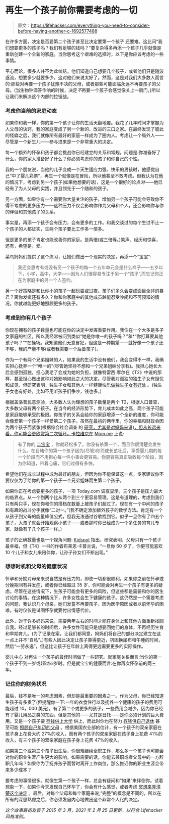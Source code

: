 # 再生一个孩子前你需要考虑的一切

> 原文：<https://lifehacker.com/everything-you-need-to-consider-before-having-another-c-1692577488>

在许多方面，决定是否要第二个孩子甚至比决定要第一个孩子 还要难。这比问“我们想要更多的孩子吗？我们有足够的钱吗？”要复杂得多再添一个孩子几乎就像是重新创建一个全新的家庭。当你思考这个艰难的选择时，以下是你应该考虑的一些事情。



平心而论，很多人并不为此纠结。他们知道自己想要几个孩子，或者他们只是随波逐流，想要多少就要多少。这对他们来说太好了。然而，这是对我们大多数人而言的:那些对再要一个孩子犹豫不决的父母，或者那些可能面临永远不再要孩子的父母。(当生物钟滴答作响的时候，决定*不*再要一个孩子会感觉像关上一扇门。)所以让我们来解决这个内部的拉锯战。

### 考虑你当前的家庭动态

如果你和我一样，你的第一个孩子让你的生活天翻地覆。我花了几年时间才掌握为人父母的诀窍，我的家庭变成了另一个新的、改进的三口之家。在最终发现了彼此的怪癖之后，我们就像所有最好的家庭一样成为了圈内人。考虑让一个局外人——尽管是一个新生儿——参与进来是一个非常重大的决定。

每一个额外的怀孕和孩子都会挑战你已经建立的关系和常规。问题是:你准备好了什么，你的家人准备好了什么？你必须考虑你的孩子和你自己的个性。

我的一个朋友说，当他的儿子变成一个天生适应力强、快乐的男孩时，他感觉自己“中了婴儿彩票”，再生一个就像是在冒险，所以他甚至不敢考虑。但我认为在他的情况下，考虑到另一个孩子(如果他想要的话)，这是一个很好的论点*对*——他已经有了为人父母的实践，并且领先于一个随和的孩子。

另一方面，如果你有一个需要你大量关注的孩子，增加另一个孩子可能会导致你不得不考虑的更多压力——这种压力不仅会影响你作为父母和个人，还会影响你与你的伴侣和其他孩子的关系。

事实是，再添一个孩子会有压力，会有更多的工作。和我交谈过的每个生过不止一个孩子的人都证实，生两个孩子要比工作多一倍多。

但是更多的孩子肯定也能改善你的家庭。是两倍(或三倍等。)笑声、经历和惊喜，还有，希望是，爱。

菜鸟妈妈们提供了这个练习，让她们做出一个现实的决定，再添一个“宝宝”:

> 我还会思考有或没有另一个孩子的每一个五年单元会是什么样子——五岁以下，小学，高中，大学——因为人们很容易专注于另一个“孩子”,而忘记你正在为家庭中的另一个人签约。

另一个好策略是和比你小的孩子一起玩耍或过夜。孩子们多久会变成面目全非的暴君？离你发疯还有多久？你和你家庭中的其他成员越能忍受吵闹和不可预知的情况，你就越能更好地照顾更多的孩子。

### 考虑到你有几个孩子

你现在拥有的孩子数量也可能在你的决定中发挥重要作用。我住在一个大多是多子女家庭的社区，所以我经常被问到类似“她是你唯一的孩子吗？”和*“你打算要其他孩子吗？”*在操场。我知道他们无意冒犯，但这是一种期望——就好像一个孩子还不够，我的产量不够(或者我需要一个后备孩子)。

作为一个有两个兄弟姐妹的人，如果我的生活中没有他们，我会变得不一样，我确实担心抚养一个“唯一的”(尽管她坚持不想和一个兄弟姐妹分享我)。我担心她长大后会感到孤独，担心我老了会成为她的负担，就像特雷西·摩尔在《T2》中说的那样，甚至担心做出这种对她影响如此之大的决定。尽管我对孤独的独生子女有担忧和成见，但研究表明，独生子女和其他人一样健康快乐[做独生子女有好处](https://www.parentmap.com/article/parenting-an-only-child) 。(独生子女也有好处，比如不用听孩子们争吵，钱也多。)

根据盖洛普民意测验，大多数人认为理想的孩子数量是两个 T2，根据人口普查，大多数父母有两个孩子。在当今的经济形势下，育儿成本如此之高，两个孩子可能是家庭能够承受的极限。你孩子的关系会给你的家庭增添一个全新的维度，你可能会像爱第一个孩子一样爱第二个孩子。虽然在最初的两年里，你的幸福和财政会因为两个孩子而紧张(根据综合社会调查 的 [研究，尤其是对妈妈来说)，但从长远来看，你可能会更欣赏第二次循环。卡拉维京在](http://fivethirtyeight.com/features/baby-no-2-is-harder-on-mom-than-dad/) [Mom.me](http://mom.me/fun/17572-why-second-baby-awesome/) 上说:

> 有了你的 [二宝宝](http://mom.me/baby/8134-difference-between-your-first-child-your-second/) ，你就轻松多了。你没有杀第一个，而且你很清楚会发生什么。在目睹你的第一个孩子因为(尽管)你而成长茁壮后，享受婴儿期的每一个阶段而不用担心每一件小事会更容易。你更容易真正吸收每个阶段，因为你知道，带着心痛，它们过得有多快。

希望他们在成长过程中成为最好的朋友，但因为你不能保证这一点，专家建议你不要仅仅为了给你的第一个孩子一个兄弟姐妹而生第二个孩子。

如果你正在考虑要更多的孩子，一项 Today.com 调查显示，三个孩子是压力最大的临界点。从一个到两个比从两个到三个更容易管理。这是有道理的，考虑到我们只有两只手，现在你和你的搭档在数量上被孩子们超过了。现在有一个中间的孩子和有趣的战斗分手就像“二对一。”(我不确定添加额外孩子的数学方法。肯定有一个从孩子到父母的能量峰值公式，但我无法通过谷歌找到它。似乎一旦你有了四五个孩子，大孩子就会开始观察小孩子——或者那时你已经成为一个多任务的育儿专家，就像有了几个孩子一样。)

孩子的正确数量也是一个视角问题: [Kidspot](http://www.kidspot.com.au/how-many-children-should-you-have/) 指出，研究表明，父母只有一个孩子最幸福，但《T4》一书的作者布莱恩·卡普兰说，“一旦你 60 岁了，你更可能喜欢 10 个儿子和女儿来陪伴你，让孙子孙女们不断出现。”

### 想想时机和父母的健康状况

怀孕和分娩对母亲来说自然是有压力的，即使一切都很顺利。如果你之前在怀孕或分娩期间有并发症，或者你已经超过 35 岁，你可能会对再生一个孩子有更多的疑虑。尽管在这些情况下，生孩子可能会有更多的风险，但这些都是需要和你的医生讨论的事情。在这种情况下，许多女性会生下健康的孩子。这仍然是一个需要考虑的问题，我认识几个母亲，她们发誓不再要孩子，因为医学原因或者以前怀孕的困难。有时仅仅是试图怀孕就要付出情感代价。

此外，对于许多妈妈来说，需要两年左右的时间才能在身体上和其他方面重新找回自我。经过足够长的时间后，许多女性可能只是想要回她们的身体，不再经历生育和早期育儿。(为了记录在案，让我们都同意，妈妈们将自己的部分决定建立在这一点上并不“自私”。)有些人因此决定让孩子靠得更近，巩固换尿布和午睡的时间，然后“一劳永逸”，但这比让孩子在年龄上离得更远需要更多的实际操作。

婴儿中心 对再生一个孩子的最佳时间做了一些研究。就家庭关系而言:当你的第一个孩子不到一岁或超过四岁时。但是就宝宝的健康而言:在你再次怀孕前的两三年。

### 记住你的财务状况

最后，钱不是唯一的考虑因素，但却是最重要的因素之一。作为父母，你已经知道生孩子有多贵了(但提醒你一下:一年的衣食住行以及抚养一个健康的孩子的费用可能超过 10，000 美元)。有了第二个或更多的孩子，一些费用会减少，因为你已经有了婴儿用品之类的东西，但是其他的——尤其是日托——是你必须计划的巨大费用。又是一个孩子要 [存钱供上大学](https://lifehacker.com/how-to-save-for-college-without-going-broke-1689613418) 供上，而此时你也在努力 [存钱供自己退休](http://lifehacker.com/top-10-things-everyone-should-know-about-saving-for-ret-1687055516) 甚至可能 [照顾自己年迈的父母](http://lifehacker.com/how-to-care-for-your-aging-parents-1688333666) 。根据美国农业部的估计，有一个孩子的双亲家庭在孩子身上花费大约 27%的收入，而有两个孩子的双亲家庭在孩子身上花费 41%的收入，有三个孩子的双亲家庭在孩子身上花费 47%的收入。

如果第二个或第三个孩子出生后，你很难继续全职工作，那么多一个孩子也可能会对你的职业生涯产生更大的影响。如果需要的话，你能去兼职或者父母中的一方辞职几年吗？如果你为了抚养孩子而暂时离开工作岗位，那么推迟你的职业生涯会带来多少成本？

要考虑的事情很多。就像生第一个孩子一样，总会有疑问和“如果”来绊倒你。试着想象一下，如果你今天发现自己怀孕了，你会有什么感觉，或者考虑 [冥想来弄清楚这个决定](http://www.kveller.com/how-meditation-helped-me-decide-whether-i-should-have-another-child/) 。最后，对每个父母和每个家庭来说,“完整”的概念是不同的，所以在所有的深思熟虑之后，你必须发自内心地做出这个非常个人化的决定。

*这个故事最初发表于 2015 年 3 月，2021 年 2 月 25 日更新，以符合 Lifehacker 风格准则。*